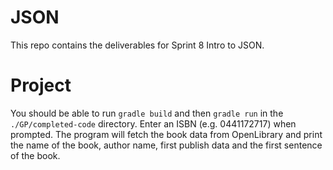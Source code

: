 # JSON

This repo contains the deliverables for Sprint 8 Intro to JSON.

# Project
You should be able to run `gradle build` and then `gradle run` in the `./GP/completed-code` directory.
Enter an ISBN (e.g. 0441172717) when prompted. The program will fetch the book data from OpenLibrary and print
the name of the book, author name, first publish data and the first sentence of the book.
